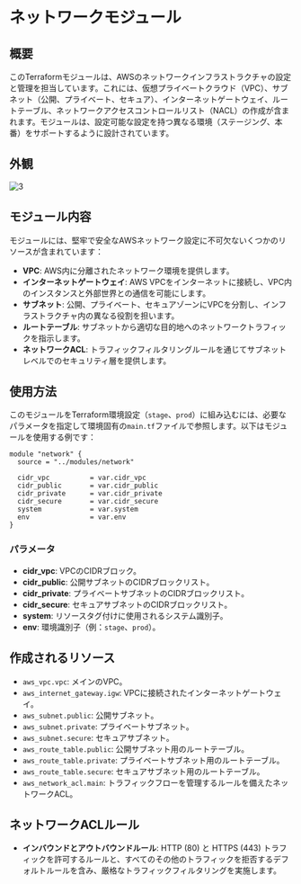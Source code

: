 # ネットワークモジュール

## 概要
このTerraformモジュールは、AWSのネットワークインフラストラクチャの設定と管理を担当しています。これには、仮想プライベートクラウド（VPC）、サブネット（公開、プライベート、セキュア）、インターネットゲートウェイ、ルートテーブル、ネットワークアクセスコントロールリスト（NACL）の作成が含まれます。モジュールは、設定可能な設定を持つ異なる環境（ステージング、本番）をサポートするように設計されています。

## 外観
![3](https://github.com/tusmasoma/terraform-sample/assets/104899572/f3cb94ce-ebd6-41e3-a857-b7d180b68ef7)

## モジュール内容
モジュールには、堅牢で安全なAWSネットワーク設定に不可欠ないくつかのリソースが含まれています：

- **VPC**: AWS内に分離されたネットワーク環境を提供します。
- **インターネットゲートウェイ**: AWS VPCをインターネットに接続し、VPC内のインスタンスと外部世界との通信を可能にします。
- **サブネット**: 公開、プライベート、セキュアゾーンにVPCを分割し、インフラストラクチャ内の異なる役割を担います。
- **ルートテーブル**: サブネットから適切な目的地へのネットワークトラフィックを指示します。
- **ネットワークACL**: トラフィックフィルタリングルールを通じてサブネットレベルでのセキュリティ層を提供します。

## 使用方法

このモジュールをTerraform環境設定（`stage`、`prod`）に組み込むには、必要なパラメータを指定して環境固有の`main.tf`ファイルで参照します。以下はモジュールを使用する例です：

```hcl
module "network" {
  source = "../modules/network"
  
  cidr_vpc          = var.cidr_vpc
  cidr_public       = var.cidr_public
  cidr_private      = var.cidr_private
  cidr_secure       = var.cidr_secure
  system            = var.system
  env               = var.env
}
```

### パラメータ
- **cidr_vpc**: VPCのCIDRブロック。
- **cidr_public**: 公開サブネットのCIDRブロックリスト。
- **cidr_private**: プライベートサブネットのCIDRブロックリスト。
- **cidr_secure**: セキュアサブネットのCIDRブロックリスト。
- **system**: リソースタグ付けに使用されるシステム識別子。
- **env**: 環境識別子（例：`stage`、`prod`）。

## 作成されるリソース
- `aws_vpc.vpc`: メインのVPC。
- `aws_internet_gateway.igw`: VPCに接続されたインターネットゲートウェイ。
- `aws_subnet.public`: 公開サブネット。
- `aws_subnet.private`: プライベートサブネット。
- `aws_subnet.secure`: セキュアサブネット。
- `aws_route_table.public`: 公開サブネット用のルートテーブル。
- `aws_route_table.private`: プライベートサブネット用のルートテーブル。
- `aws_route_table.secure`: セキュアサブネット用のルートテーブル。
- `aws_network_acl.main`: トラフィックフローを管理するルールを備えたネットワークACL。

## ネットワークACLルール
- **インバウンドとアウトバウンドルール**: HTTP (80) と HTTPS (443) トラフィックを許可するルールと、すべてのその他のトラフィックを拒否するデフォルトルールを含み、厳格なトラフィックフィルタリングを実施します。
